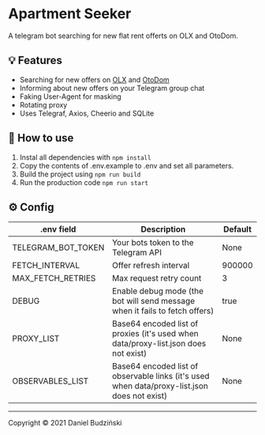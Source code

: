 # Apartment Seeker

A telegram bot searching for new flat rent offerts on OLX and OtoDom.

## 💡 Features

* Searching for new offers on [OLX](https://www.olx.pl/) and [OtoDom](https://www.otodom.pl/)
* Informing about new offers on your Telegram group chat
* Faking User-Agent for masking
* Rotating proxy
* Uses Telegraf, Axios, Cheerio and SQLite

## 📖 How to use

1. Instal all dependencies with `npm install`
2. Copy the contents of .env.example to .env and set all parameters.
3. Build the project using `npm run build`
4. Run the production code `npm run start`

## ⚙️ Config

| **.env field** | Description | Default |
|----------------|-------------|---------|
| TELEGRAM_BOT_TOKEN | Your bots token to the Telegram API | None |
| FETCH_INTERVAL | Offer refresh interval | 900000 |
| MAX_FETCH_RETRIES | Max request retry count | 3 |
| DEBUG | Enable debug mode (the bot will send message when it fails to fetch offers) | true |
| PROXY_LIST | Base64 encoded list of proxies (it's used when data/proxy-list.json does not exist) | None |
| OBSERVABLES_LIST | Base64 encoded list of observable links (it's used when data/proxy-list.json does not exist) | None |

---

Copyright &copy; 2021 Daniel Budziński